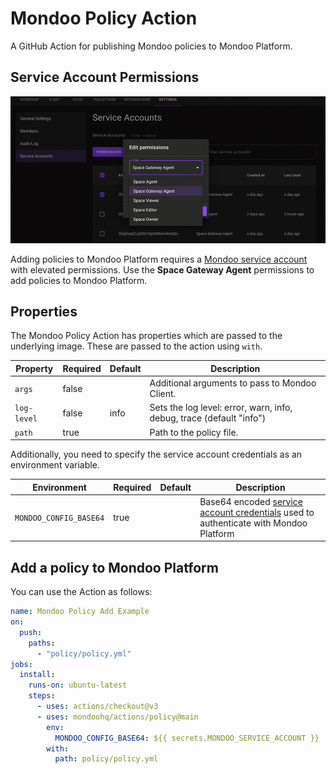 # Mondoo Policy Action

A GitHub Action for publishing Mondoo policies to Mondoo Platform.

## Service Account Permissions

![Mondoo service account with elevated permissions](../assets/service-account-permissions.png)

Adding policies to Mondoo Platform requires a [Mondoo service account](https://mondoo.com/docs/platform/service_accounts/#creating-service-accounts) with elevated permissions. Use the **Space Gateway Agent** permissions to add policies to Mondoo Platform.

## Properties

The Mondoo Policy Action has properties which are passed to the underlying image. These are passed to the action using `with`.

| Property    | Required | Default | Description                                                          |
| ----------- | -------- | ------- | -------------------------------------------------------------------- |
| `args`      | false    |         | Additional arguments to pass to Mondoo Client.                       |
| `log-level` | false    | info    | Sets the log level: error, warn, info, debug, trace (default "info") |
| `path`      | true     |         | Path to the policy file.                                             |

Additionally, you need to specify the service account credentials as an environment variable.

| Environment            | Required | Default | Description                                                                                                                                                          |
| ---------------------- | -------- | ------- | -------------------------------------------------------------------------------------------------------------------------------------------------------------------- |
| `MONDOO_CONFIG_BASE64` | true     |         | Base64 encoded [service account credentials](https://mondoo.com/docs/platform/service_accounts/#creating-service-accounts) used to authenticate with Mondoo Platform |

## Add a policy to Mondoo Platform

You can use the Action as follows:

```yaml
name: Mondoo Policy Add Example
on:
  push:
    paths:
      - "policy/policy.yml"
jobs:
  install:
    runs-on: ubuntu-latest
    steps:
      - uses: actions/checkout@v3
      - uses: mondoohq/actions/policy@main
        env:
          MONDOO_CONFIG_BASE64: ${{ secrets.MONDOO_SERVICE_ACCOUNT }}
        with:
          path: policy/policy.yml
```
